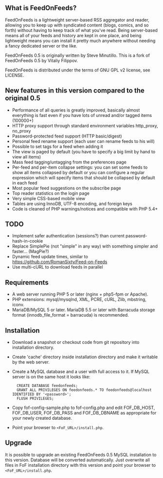 What is FeedOnFeeds?
--------------------

FeedOnFeeds is a lightweight server-based RSS aggregator and reader,
allowing you to keep up with syndicated content (blogs, comics, and so
forth) without having to keep track of what you've read. Being
server-based means all of your feeds and history are kept in one
place, and being lightweight means you can install it pretty much
anywhere without needing a fancy dedicated server or the like.

FeedOnFeeds 0.5 is originally written by Steve Minutillo.
This is a fork of FeedOnFeeds 0.5 by Vitaliy Filippov.

FeedOnFeeds is distributed under the terms of GNU GPL v2 license, see LICENSE.

New features in this version compared to the original 0.5
---------------------------------------------------------

* Performance of all queries is greatly improved, basically almost everything
  is fast even if you have lots of unread and/or tagged items (100000+)
* HTTP proxy support through standard environment variables http_proxy, no_proxy
* Password-protected feed support (HTTP basic/digest)
* Personal feed rename support (each user can rename feeds to his will)
* Possible to set tags for a feed when adding it
* The view is paged by default (you have to specify a big limit by hand to view all items)
* Mass feed tagging/untagging from the preferences page
* Per-feed and per-item collapse settings: you can set some feeds to show all items
  collapsed by default or you can configure a regular expression which will specify
  items that should be collapsed by default in each feed
* Most popular feed suggestions on the subscribe page
* Top reader statistics on the login page
* Very simple CSS-based mobile view
* Tables are using InnoDB, UTF-8 encoding, and foreign keys
* Code is cleaned of PHP warnings/notices and compatible with PHP 5.4+

TODO
----

* Implement safer authentication (sessions?) than current password-hash-in-cookie
* Replace SimplePie (not "simple" in any way) with something simpler and faster... (MagPie?)
* Dynamic feed update times, similar to https://github.com/RomanSixty/Feed-on-Feeds
* Use multi-cURL to download feeds in parallel

Requirements
------------

* A web server running PHP 5 or later (nginx + php5-fpm or Apache).
* PHP extensions: mysql/mysqlnd, XML, PCRE, cURL, Zlib, mbstring, iconv.
* MariaDB/MySQL 5 or later. MariaDB 5.5 or later with Barracuda storage format
  (innodb_file_format = barracuda) is recommended.

Installation
------------

* Download a snapshot or checkout code from git repository into installation directory.
* Create 'cache' directory inside installation directory and make it writable by the web server.
* Create a MySQL database and a user with full access to it. If MySQL server is on the
  same host it looks like:

        CREATE DATABASE feedonfeeds;
        GRANT ALL PRIVILEGES ON feedonfeeds.* TO feedonfeeds@localhost IDENTIFIED BY '<password>';
        FLUSH PRIVILEGES;

* Copy fof-config-sample.php to fof-config.php and edit FOF_DB_HOST, FOF_DB_USER, FOF_DB_PASS
  and FOF_DB_DBNAME as appropriate for your newly created database.
* Point your browser to `<FoF_URL>/install.php`.

Upgrade
-------

It is possible to upgrade an existing FeedOnFeeds 0.5 MySQL installation to this version.
Database will be converted automatically. Just overwrite all files in FoF installation
directory with this version and point your browser to `<FoF_URL>/install.php`.

